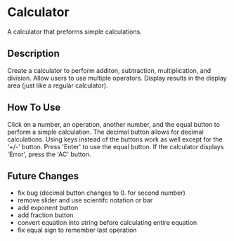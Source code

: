 # Calculator
A calculator that preforms simple calculations.

## Description
Create a calculator to perform additon, subtraction, multiplication, and division. Allow users to use multiple operators. Display results in the display area (just like a regular calculator).

## How To Use
Click on a number, an operation, another number, and the equal button to perform a simple calculation. The decimal button allows for decimal calculations. Using keys instead of the buttons work as well except for the '+/-' button. Press 'Enter' to use the equal button. If the calculator displays 'Error', press the 'AC' button.

## Future Changes
- fix bug (decimal button changes to 0. for second number)
- remove slider and use scientifc notation or bar
- add exponent button
- add fraction button
- convert equation into string before calculating entire equation
- fix equal sign to remember last operation

